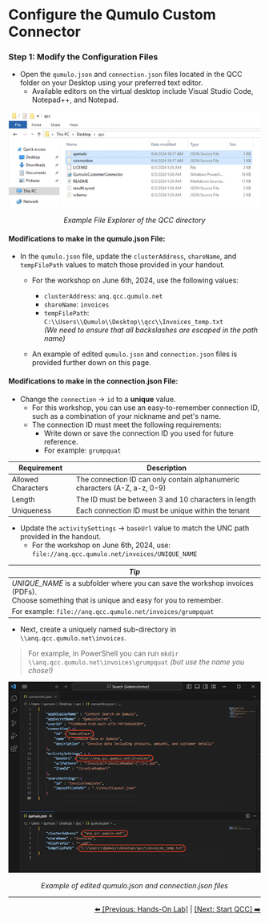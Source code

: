 # Configure the Qumulo Custom Connector

### Step 1: Modify the Configuration Files

- Open the `qumulo.json` and `connection.json` files located in the QCC folder on your Desktop using your preferred text editor.
   - Available editors on the virtual desktop include Visual Studio Code, Notepad++, and Notepad.

<p align="center">
  <img src="https://github.com/Qumulo/QumuloCustomConnector/blob/main/workshop/images/explorer-showing-json-files.png" alt="File Explorer Example">
</p>
<p align="center">
  <em>Example File Explorer of the QCC directory</em>
</p>

#### Modifications to make in the **qumulo.json** File:

- In the `qumulo.json` file, update the `clusterAddress`, `shareName`, and `tempFilePath` values to match those provided in your handout.
    - For the workshop on June 6th, 2024, use the following values:
        - `clusterAddress`: `anq.qcc.qumulo.net`
        - `shareName`: `invoices`
        - `tempFilePath`: `C:\\Users\\Qumulo\\Desktop\\qcc\\Invoices_temp.txt` <br>
            *(We need to ensure that all backslashes are escaped in the path name)*

    - An example of edited `qumulo.json` and `connection.json` files is provided further down on this page.

#### Modifications to make in the **connection.json** File:

- Change the `connection` -> `id` to a **unique** value.
   - For this workshop, you can use an easy-to-remember connection ID, such as a combination of your nickname and pet's name.
   - The connection ID must meet the following requirements:
      - Write down or save the connection ID you used for future reference.
      - For example: `grumpquat`

| Requirement       | Description                                                                          |
|-------------------|--------------------------------------------------------------------------------------|
| Allowed Characters| The connection ID can only contain alphanumeric characters (A-Z, a-z, 0-9)           |
| Length            | The ID must be between 3 and 10 characters in length                                 |
| Uniqueness        | Each connection ID must be unique within the tenant                                  |

- Update the `activitySettings` -> `baseUrl` value to match the UNC path provided in the handout.
    - For the workshop on June 6th, 2024, use: `file://anq.qcc.qumulo.net/invoices/UNIQUE_NAME`

| *Tip* |
|------------------------------------------------------------------------------------------------------------------------------------------|
| *UNIQUE_NAME* is a subfolder where you can save the workshop invoices (PDFs). <br> Choose something that is unique and easy for you to remember. |
| For example: `file://anq.qcc.qumulo.net/invoices/grumpquat`                                                                              |

- Next, create a uniquely named sub-directory in `\\anq.qcc.qumulo.net\invoices`.
> For example, in PowerShell you can run `mkdir \\anq.qcc.qumulo.net\invoices\grumpquat` *(but use the name you chose!)*

<p align="center">
  <img src="https://github.com/Qumulo/QumuloCustomConnector/blob/main/workshop/images/qcc-workshop-vscode-jsons.png" alt="Example of edited config files">
</p>
<p align="center">
  <em>Example of edited qumulo.json and connection.json files</em>
</p>

---

<div align="right">
  <a href="qcc-workshop-holstart.md">⬅️ [Previous: Hands-On Lab]</a> | <a href="qcc-workshop-startqcc.md">[Next: Start QCC] ➡️ </a>
</div>